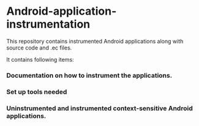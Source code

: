 # Android-application-instrumentation
This repository contains instrumented Android applications along with source code and .ec files.

It contains following items:
### Documentation on how to instrument the applications.
### Set up tools needed
### Uninstrumented and instrumented context-sensitive Android applications.
